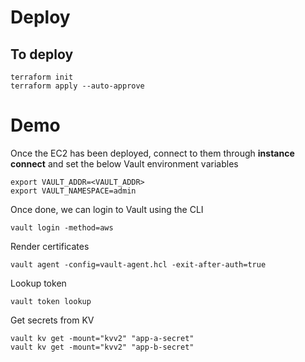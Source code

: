 # Deploy

## To deploy
```
terraform init
terraform apply --auto-approve
```

# Demo
Once the EC2 has been deployed, connect to them through **instance connect** and set the below Vault environment variables

```shell
export VAULT_ADDR=<VAULT_ADDR>
export VAULT_NAMESPACE=admin
```

Once done, we can login to Vault using the CLI

```shell
vault login -method=aws
```

Render certificates

```shell
vault agent -config=vault-agent.hcl -exit-after-auth=true
```

Lookup token
```shell
vault token lookup
```

Get secrets from KV
```shell
vault kv get -mount="kvv2" "app-a-secret"
vault kv get -mount="kvv2" "app-b-secret"
```